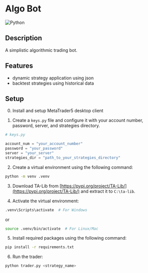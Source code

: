 # Algo Bot
![Python](https://img.shields.io/badge/Python-FFD43B?style=for-the-badge&logo=python&logoColor=blue)

## Description
A simplistic algorithmic trading bot.

## Features
- dynamic strategy application using json
- backtest strategies using historical data

## Setup

0. Install and setup MetaTrader5 desktop client

1. Create a `keys.py` file and configure it with your account number, password, server, and strategies directory.

```python
# keys.py

account_num = "your_account_number"
password = "your_password"
server = "your_server"
strategies_dir = "path_to_your_strategies_directory"
```

2. Create a virtual environment using the following command:

```bash
python -m venv .venv
```

3. Download TA-Lib from [https://pypi.org/project/TA-Lib/](https://pypi.org/project/TA-Lib/) and extract it to `C:\ta-lib`.

4. Activate the virtual environment:

```bash
.venv\Scripts\activate  # For Windows
```

or

```bash
source .venv/bin/activate  # For Linux/Mac
```

5. Install required packages using the following command:

```bash
pip install -r requirements.txt
```

6. Run the trader:

```bash
python trader.py <strategy_name>
```
